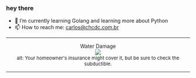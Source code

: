 ### hey there 

- :seedling: I’m currently learning Golang and learning more about Python
- :mailbox: How to reach me: carlos@chcdc.com.br


---


<!-- xkcd -->
<p align="center">Water Damage</br><img src=https://imgs.xkcd.com/comics/water_damage.png></br><font size =2>alt: Your homeowner's insurance might cover it, but be sure to check the subductible.</br></font></p></table></p> 


<!-- xkcd -->
---
